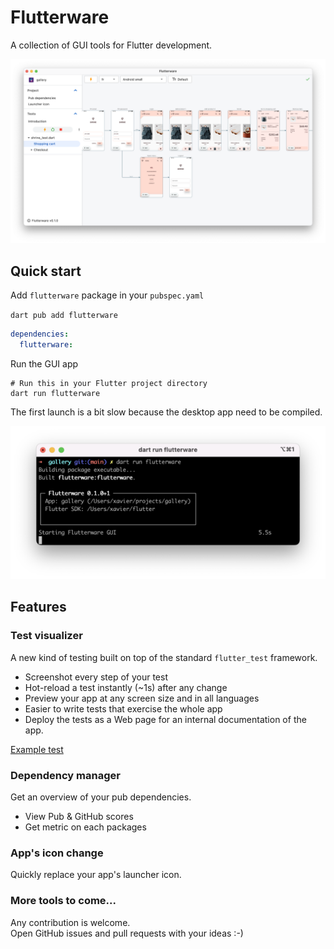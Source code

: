 
# Flutterware

A collection of GUI tools for Flutter development.

![screenshot](doc/screenshots/test_visualizer.png)

## Quick start

Add `flutterware` package in your `pubspec.yaml`

`dart pub add flutterware`

```yaml
dependencies:
  flutterware:
```

Run the GUI app

```shell
# Run this in your Flutter project directory
dart run flutterware
```
The first launch is a bit slow because the desktop app need to be compiled.

![screenshot](doc/screenshots/shell.png)

## Features

### Test visualizer

A new kind of testing built on top of the standard `flutter_test` framework.

- Screenshot every step of your test
- Hot-reload a test instantly (~1s) after any change
- Preview your app at any screen size and in all languages
- Easier to write tests that exercise the whole app
- Deploy the tests as a Web page for an internal documentation of the app.

[Example test](doc/app_tests.md)

### Dependency manager

Get an overview of your pub dependencies.

- View Pub & GitHub scores
- Get metric on each packages

### App's icon change

Quickly replace your app's launcher icon.

### More tools to come...

Any contribution is welcome.  
Open GitHub issues and pull requests with your ideas :-)